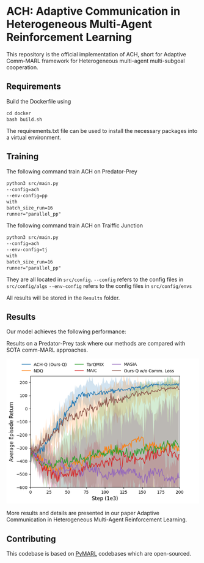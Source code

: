 # ACH: Adaptive Communication in Heterogeneous Multi-Agent Reinforcement Learning

This repository is the official implementation of ACH, short for Adaptive Comm-MARL framework for Heterogeneous multi-agent multi-subgoal cooperation. 

## Requirements

Build the Dockerfile using 
```shell
cd docker
bash build.sh
```

The requirements.txt file can be used to install the necessary packages into a virtual environment.

## Training

The following command train ACH on Predator-Prey

```shell
python3 src/main.py 
--config=ach
--env-config=pp
with
batch_size_run=16
runner="parallel_pp"
```

The following command train ACH on Traiffic Junction

```shell
python3 src/main.py 
--config=ach
--env-config=tj
with
batch_size_run=16
runner="parallel_pp"
```

They are all located in `src/config`.
`--config` refers to the config files in `src/config/algs`
`--env-config` refers to the config files in `src/config/envs`

All results will be stored in the `Results` folder.

## Results

Our model achieves the following performance:

Results on a Predator-Prey task where our methods are compared with SOTA comm-MARL approaches.

![image](fig.png)

More results and details are presented in our paper Adaptive Communication in Heterogeneous Multi-Agent Reinforcement Learning.

## Contributing

This codebase is based on  [PyMARL](https://github.com/oxwhirl/pymarl) codebases which are open-sourced.

